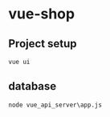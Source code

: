 <!--
 * @Author: Xu Bai
 * @Date: 2020-07-03 23:21:54
 * @LastEditors: Xu Bai
 * @LastEditTime: 2020-07-12 21:15:54
--> 
# vue-shop

## Project setup
```
vue ui
```

## database
```
node vue_api_server\app.js
```

